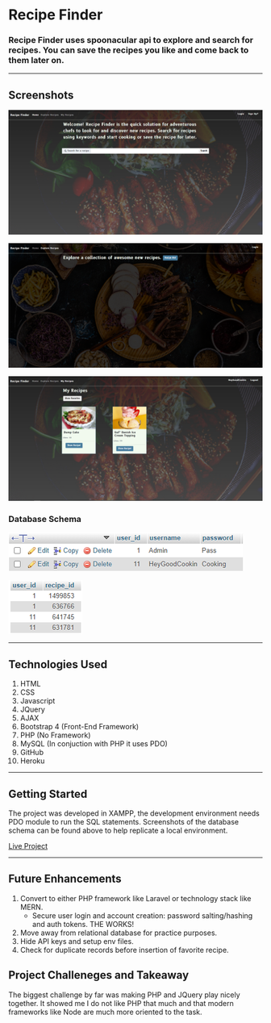 # Recipe Finder

 ### Recipe Finder uses spoonacular api to explore and search for recipes. You can save the recipes you like and come back to them later on. 

---

## Screenshots

![HomeScreenShot](./screenshots/homepage.png)

![ExploreRecipeShot](./screenshots/explore-recipes.png)

![FavoriteRecipesShot](./screenshots/favorite-recipes.png)

### Database Schema

![Database-user-schema](./screenshots/user-schema.png)

![Database-favorite-recipes-schema](./screenshots/favorite-recipes-schema.png)

---

## Technologies Used
1. HTML
2. CSS
3. Javascript
4. JQuery
5. AJAX
6. Bootstrap 4 (Front-End Framework)
7. PHP (No Framework)
8. MySQL (In conjuction with PHP it uses PDO)
9. GitHub
10. Heroku

---

## Getting Started
The project was developed in XAMPP, the development environment needs PDO module to run the SQL statements. Screenshots of the database schema can be found above to help replicate a local environment.

[Live Project](https://brandons-recipe-finder.herokuapp.com/)  

---

## Future Enhancements
1. Convert to either PHP framework like Laravel or technology stack like MERN.
    - Secure user login and account creation: password salting/hashing and auth tokens. THE WORKS!
2. Move away from relational database for practice purposes. 
3. Hide API keys and setup env files. 
4. Check for duplicate records before insertion of favorite recipe. 

## Project Challeneges and Takeaway

The biggest challenge by far was making PHP and JQuery play nicely together. It showed me I do not like PHP that much and that modern frameworks like Node are much more oriented to the task. 
